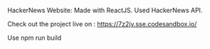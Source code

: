 HackerNews Website:
Made with ReactJS.
Used HackerNews API.

Check out the project live on : https://7z2jv.sse.codesandbox.io/

Use npm run build 
